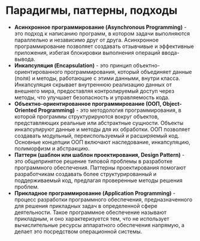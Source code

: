 # Парадигмы, паттерны, подходы

- **Асинхронное программирование (Asynchronous Programming)** - это подход к написанию программ, в котором задачи выполняются параллельно и независимо друг от друга. Асинхронное программирование позволяет создавать отзывчивые и эффективные приложения, избегая блокировки выполнения операций ввода-вывода.
- **Инкапсуляция (Encapsulation)** - это принцип объектно-ориентированного программирования, который объединяет данные (поля) и методы, работающие с этими данными, внутри класса. Инкапсуляция скрывает внутреннюю реализацию данных от внешнего мира, предоставляя контролируемый доступ через методы, что улучшает безопасность и управляемость кода.
- **Объектно-ориентированное программирование (ООП, Object-Oriented Programming)** - это методология программирования, в которой программы структурируются вокруг объектов, представляющих реальные или абстрактные сущности. Объекты инкапсулируют данные и методы для их обработки. ООП позволяет создавать модульный, переиспользуемый и расширяемый код. Основные концепции ООП включают наследование, инкапсуляцию, полиморфизм и абстракцию.
- **Паттерн (шаблон или шаблон проектирования, Design Pattern)** - это общепринятое решение типовой проблемы в разработке программного обеспечения. Паттерны проектирования помогают разработчикам создавать более структурированный и поддерживаемый код, предлагая проверенные методы решения проблем.
- **Прикладное программирование (Application Programming)** - процесс разработки программного обеспечения, предназначенного для решения прикладных задач в определенной сфере деятельности. Такое программное обеспечение называют прикладным, и оно характеризуется тем, что не использует вычислительные ресурсы аппаратного обеспечения напрямую, а делает это посредством операционной системы.
